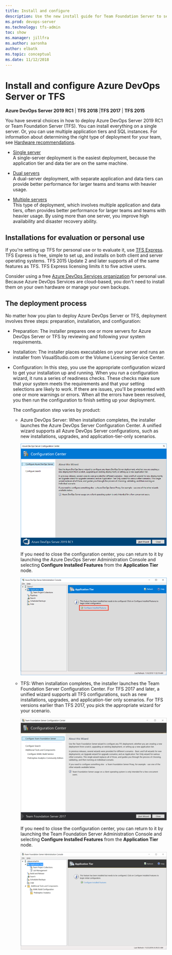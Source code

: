 ```yaml
---
title: Install and configure 
description: Use the new install guide for Team Foundation Server to set up TFS on your server or servers
ms.prod: devops-server
ms.technology: tfs-admin
toc: show
ms.manager: jillfra
ms.author: aaronha
author: elbatk
ms.topic: conceptual
ms.date: 11/12/2018
---
```


# Install and configure Azure DevOps Server or TFS

**Azure DevOps Server 2019 RC1** | **TFS 2018** |**TFS 2017** | **TFS 2015**

You have several choices in how to deploy Azure DevOps Server 2019 RC1 or Team Foundation Server (TFS). You can install everything on a single server. Or, you can use multiple application tiers and SQL instances. For information about determining the right type of deployment for your team, see [Hardware recommendations](../requirements.md#hardware-recommendations). 

- [Single server](single-server.md)    
	A single-server deployment is the easiest deployment, because the application tier and data tier are on the same machine.

- [Dual servers](dual-server.md)  
	A dual-server deployment, with separate application and data tiers can provide better performance for larger teams and teams with heavier usage.

- [Multiple servers](multiple-server.md)  
	This type of deployment, which involves multiple application and data tiers, often provides better performance for larger teams and teams with heavier usage. By using more than one server, you improve high availability and disaster recovery ability.

## Installations for evaluation or personal use

If you're setting up TFS for personal use or to evaluate it, use [TFS Express](https://www.visualstudio.com/downloads/). TFS Express is free, simple to set up, and installs on both client and server operating systems. TFS 2015 Update 2 and later supports all of the same features as TFS. TFS Express licensing limits it to five active users. 

Consider using a free [Azure DevOps Services organization](/azure/devops/accounts/create-account-msa-or-work-student) for personal use. Because Azure DevOps Services are cloud-based, you don't need to install them on your own hardware or manage your own backups.

## The deployment process

No matter how you plan to deploy Azure DevOps Server or TFS, deployment involves three steps: preparation, installation, and configuration: 

- Preparation: The installer prepares one or more servers for Azure DevOps Server or TFS by reviewing and following your system requirements. 

- Installation: The installer places executables on your server and runs an installer from VisualStudio.com or the Volume Licensing Service Center.
 
- Configuration: In this step, you use the appropriate configuration wizard to get your installation up and running. When you run a configuration wizard, it runs a series of readiness checks. These checks make sure that your system meets the requirements and that your setting selections are likely to work. If there are issues, you'll be presented with one or more warnings or errors. When all the errors have been resolved, you then run the configuration to finish setting up your deployment. 

    The configuration step varies by product:

    - Azure DevOps Server: When installation completes, the installer launches the Azure DevOps Server Configuration Center. A unified wizard supports all Azure DevOps Server configurations, such as new installations, upgrades, and application-tier-only scenarios. 

        ![AZURE_DEVOPS_SERVER_CONFIGURATION_CENTER](_shared/_img/azure-devops-server-configuration-center.png)

        If you need to close the configuration center, you can return to it by launching the Azure DevOps Server Administration Console and selecting **Configure Installed Features** from the **Application Tier** node.

        ![AZURE_DEVOPS_SERVER_ADMINISTRATION_CONSOLE_APPLICATION_TIER_NODE](_shared/_img/azure-devops-server-configure-installed-features.png)

    - TFS: When installation completes, the installer launches the Team Foundation Server Configuration Center. For TFS 2017 and later, a unified wizard supports all TFS configurations, such as new installations, upgrades, and application-tier only scenarios. For TFS versions earlier than TFS 2017, you pick the appropriate wizard for your scenario. 

        ![TEAM_FOUNDATION_SERVER_CONFIGURATION_CENTER](_shared/_img/configuration-center.png)

        If you need to close the configuration center, you can return to it by launching the Team Foundation Server Administration Console and selecting **Configure Installed Features** from the **Application Tier** node.

        ![TFS_ADMINISTRATION_CONSOLE_APPLICATION_TIER_NODE](_shared/_img/configure-installed-features.png)

    

    